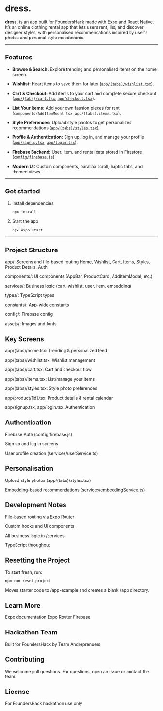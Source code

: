 # dress.

**dress.** is an app built for FoundersHack made with [Expo](https://expo.dev) and React Native. It’s an online clothing rental app that lets users rent, list, and discover designer styles, with personalised recommendations inspired by user's photos and personal style moodboards.

---

## Features

- **Browse & Search:** Explore trending and personalised items on the home screen.

- **Wishlist:** Heart items to save them for later ([`app/(tabs)/wishlist.tsx`](app/(tabs)/wishlist.tsx)).

- **Cart & Checkout:** Add items to your cart and complete secure checkout ([`app/(tabs)/cart.tsx`](app/(tabs)/cart.tsx), [`app/checkout.tsx`](app/checkout.tsx)).

- **List Your Items:** Add your own fashion pieces for rent ([`components/AddItemModal.tsx`](components/AddItemModal.tsx), [`app/(tabs)/items.tsx`](app/(tabs)/items.tsx)).

- **Style Preferences:** Upload style photos to get personalized recommendations ([`app/(tabs)/styles.tsx`](app/(tabs)/styles.tsx)).

- **Profile & Authentication:** Sign up, log in, and manage your profile ([`app/signup.tsx`](app/signup.tsx), [`app/login.tsx`](app/login.tsx)).

- **Firebase Backend:** User, item, and rental data stored in Firestore ([`config/firebase.js`](config/firebase.js)).

- **Modern UI:** Custom components, parallax scroll, haptic tabs, and themed views.

---

## Get started

1. Install dependencies

   ```bash
   npm install
   ```

2. Start the app

   ```bash
   npx expo start
   ```

---

## Project Structure
app/: Screens and file-based routing
Home, Wishlist, Cart, Items, Styles, Product Details, Auth

components/: UI components (AppBar, ProductCard, AddItemModal, etc.)

services/: Business logic (cart, wishlist, user, item, embedding)

types/: TypeScript types

constants/: App-wide constants

config/: Firebase config

assets/: Images and fonts

## Key Screens
app/(tabs)/home.tsx: Trending & personalized feed

app/(tabs)/wishlist.tsx: Wishlist management

app/(tabs)/cart.tsx: Cart and checkout flow

app/(tabs)/items.tsx: List/manage your items

app/(tabs)/styles.tsx: Style photo preferences

app/product/[id].tsx: Product details & rental calendar

app/signup.tsx, app/login.tsx: Authentication

## Authentication
Firebase Auth (config/firebase.js)

Sign up and log in screens

User profile creation (services/userService.ts)

## Personalisation
Upload style photos (app/(tabs)/styles.tsx)

Embedding-based recommendations (services/embeddingService.ts)

## Development Notes
File-based routing via Expo Router

Custom hooks and UI components

All business logic in /services

TypeScript throughout

## Resetting the Project
To start fresh, run:
```
npm run reset-project
```
Moves starter code to /app-example and creates a blank /app directory.

## Learn More
Expo documentation
Expo Router
Firebase

## Hackathon Team
Built for FoundersHack by Team Andreprenuers

## Contributing
We welcome pull questions. For questions, open an issue or contact the team.

## License
For FoundersHack hackathon use only